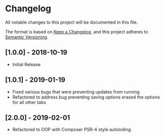 # Changelog
All notable changes to this project will be documented in this file.

The format is based on [Keep a Changelog](https://keepachangelog.com/en/1.0.0/),
and this project adheres to [Semantic Versioning](https://semver.org/spec/v2.0.0.html).

## [1.0.0] - 2018-10-19
- Initial Release

## [1.0.1] - 2019-01-19
- Fixed various bugs that were preventing updates from running
- Refactored to address bug preventing saving options erased the options for all other tabs

## [2.0.0] - 2019-02-01
- Refactored to OOP with Composer PSR-4 style autoloding
